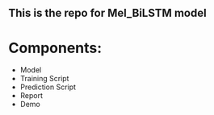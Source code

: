 ## This is the repo for Mel_BiLSTM model

# Components:

- Model
- Training Script
- Prediction Script
- Report
- Demo
